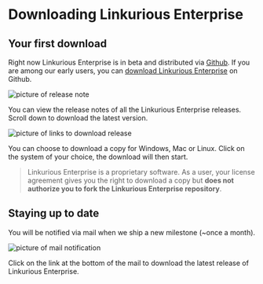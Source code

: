 # Downloading Linkurious Enterprise

## Your first download
Right now Linkurious Enterprise is in beta and distributed via [Github](http://www.github.com). If you are among our early users, you can [download Linkurious Enterprise](https://github.com/Linkurious/linkurious-enterprise-release/releases) on Github.

![picture of release note](https://github.com/Linkurious/linkurious-enterprise-manual/blob/master/screenshots/9.png)

You can view the release notes of all the Linkurious Enterprise releases. Scroll down to download the latest version.

![picture of links to download release](https://github.com/Linkurious/linkurious-enterprise-manual/blob/master/screenshots/10.png)

You can choose to download a copy for Windows, Mac or Linux. Click on the system of your choice, the download will then start.

> Linkurious Enterprise is a proprietary software. As a user, your license agreement gives you the right to download a copy but **does not authorize you to fork the Linkurious Enterprise repository**.

## Staying up to date

You will be notified via mail when we ship a new milestone (~once a month).

![picture of mail notification](https://github.com/Linkurious/linkurious-enterprise-manual/blob/master/screenshots/8.png)

Click on the link at the bottom of the mail to download the latest release of Linkurious Enterprise.
